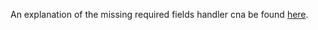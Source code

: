 An explanation of the missing required fields handler cna be found [here](https://daniels-notes.de/posts/2023/complete-fields-with-errors).
